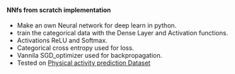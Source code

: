 #### NNfs from scratch implementation

- Make an own Neural network for deep learn in python.
- train the categorical data with the Dense Layer and Activation functions.
- Activations ReLU and Softmax.
- Categorical cross entropy used for loss.
- Vannila SGD_optimizer used for backpropagation.
- Tested on [Physical activity prediction Dataset](https://www.kaggle.com/datasets/diegosilvadefrana/fisical-activity-dataset)

